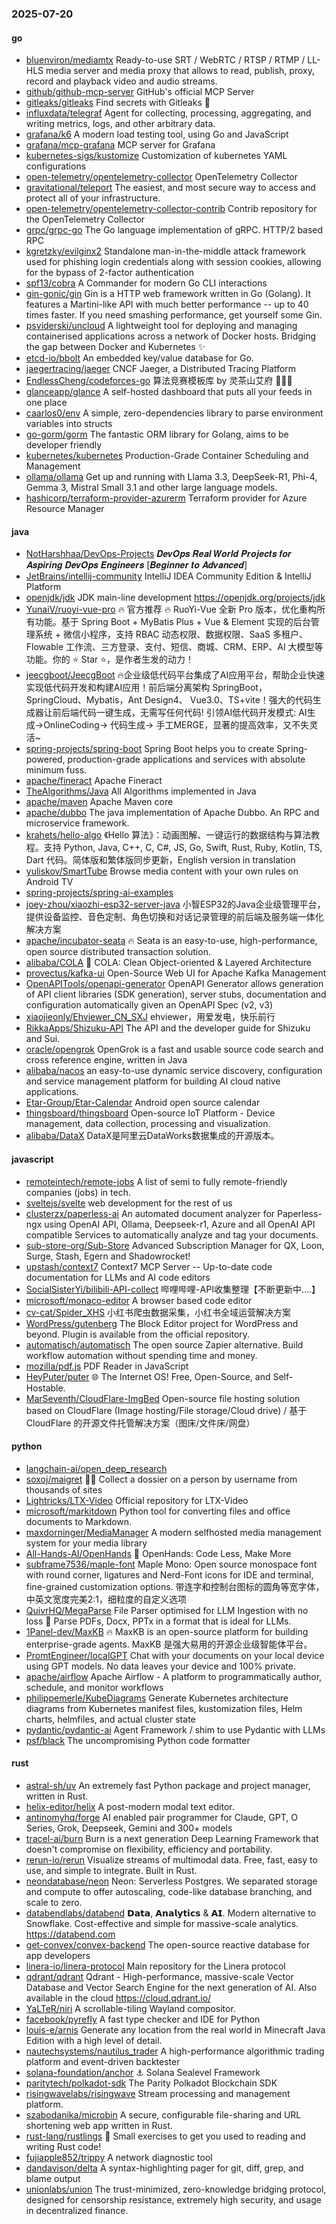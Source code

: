 ### 2025-07-20

#### go
* [bluenviron/mediamtx](https://github.com/bluenviron/mediamtx) Ready-to-use SRT / WebRTC / RTSP / RTMP / LL-HLS media server and media proxy that allows to read, publish, proxy, record and playback video and audio streams.
* [github/github-mcp-server](https://github.com/github/github-mcp-server) GitHub's official MCP Server
* [gitleaks/gitleaks](https://github.com/gitleaks/gitleaks) Find secrets with Gitleaks 🔑
* [influxdata/telegraf](https://github.com/influxdata/telegraf) Agent for collecting, processing, aggregating, and writing metrics, logs, and other arbitrary data.
* [grafana/k6](https://github.com/grafana/k6) A modern load testing tool, using Go and JavaScript
* [grafana/mcp-grafana](https://github.com/grafana/mcp-grafana) MCP server for Grafana
* [kubernetes-sigs/kustomize](https://github.com/kubernetes-sigs/kustomize) Customization of kubernetes YAML configurations
* [open-telemetry/opentelemetry-collector](https://github.com/open-telemetry/opentelemetry-collector) OpenTelemetry Collector
* [gravitational/teleport](https://github.com/gravitational/teleport) The easiest, and most secure way to access and protect all of your infrastructure.
* [open-telemetry/opentelemetry-collector-contrib](https://github.com/open-telemetry/opentelemetry-collector-contrib) Contrib repository for the OpenTelemetry Collector
* [grpc/grpc-go](https://github.com/grpc/grpc-go) The Go language implementation of gRPC. HTTP/2 based RPC
* [kgretzky/evilginx2](https://github.com/kgretzky/evilginx2) Standalone man-in-the-middle attack framework used for phishing login credentials along with session cookies, allowing for the bypass of 2-factor authentication
* [spf13/cobra](https://github.com/spf13/cobra) A Commander for modern Go CLI interactions
* [gin-gonic/gin](https://github.com/gin-gonic/gin) Gin is a HTTP web framework written in Go (Golang). It features a Martini-like API with much better performance -- up to 40 times faster. If you need smashing performance, get yourself some Gin.
* [psviderski/uncloud](https://github.com/psviderski/uncloud) A lightweight tool for deploying and managing containerised applications across a network of Docker hosts. Bridging the gap between Docker and Kubernetes ✨
* [etcd-io/bbolt](https://github.com/etcd-io/bbolt) An embedded key/value database for Go.
* [jaegertracing/jaeger](https://github.com/jaegertracing/jaeger) CNCF Jaeger, a Distributed Tracing Platform
* [EndlessCheng/codeforces-go](https://github.com/EndlessCheng/codeforces-go) 算法竞赛模板库 by 灵茶山艾府 💭💡🎈
* [glanceapp/glance](https://github.com/glanceapp/glance) A self-hosted dashboard that puts all your feeds in one place
* [caarlos0/env](https://github.com/caarlos0/env) A simple, zero-dependencies library to parse environment variables into structs
* [go-gorm/gorm](https://github.com/go-gorm/gorm) The fantastic ORM library for Golang, aims to be developer friendly
* [kubernetes/kubernetes](https://github.com/kubernetes/kubernetes) Production-Grade Container Scheduling and Management
* [ollama/ollama](https://github.com/ollama/ollama) Get up and running with Llama 3.3, DeepSeek-R1, Phi-4, Gemma 3, Mistral Small 3.1 and other large language models.
* [hashicorp/terraform-provider-azurerm](https://github.com/hashicorp/terraform-provider-azurerm) Terraform provider for Azure Resource Manager

#### java
* [NotHarshhaa/DevOps-Projects](https://github.com/NotHarshhaa/DevOps-Projects) 𝑫𝒆𝒗𝑶𝒑𝒔 𝑹𝒆𝒂𝒍 𝑾𝒐𝒓𝒍𝒅 𝑷𝒓𝒐𝒋𝒆𝒄𝒕𝒔 𝒇𝒐𝒓 𝑨𝒔𝒑𝒊𝒓𝒊𝒏𝒈 𝑫𝒆𝒗𝑶𝒑𝒔 𝑬𝒏𝒈𝒊𝒏𝒆𝒆𝒓𝒔 [𝑩𝒆𝒈𝒊𝒏𝒏𝒆𝒓 𝒕𝒐 𝑨𝒅𝒗𝒂𝒏𝒄𝒆𝒅]
* [JetBrains/intellij-community](https://github.com/JetBrains/intellij-community) IntelliJ IDEA Community Edition & IntelliJ Platform
* [openjdk/jdk](https://github.com/openjdk/jdk) JDK main-line development https://openjdk.org/projects/jdk
* [YunaiV/ruoyi-vue-pro](https://github.com/YunaiV/ruoyi-vue-pro) 🔥 官方推荐 🔥 RuoYi-Vue 全新 Pro 版本，优化重构所有功能。基于 Spring Boot + MyBatis Plus + Vue & Element 实现的后台管理系统 + 微信小程序，支持 RBAC 动态权限、数据权限、SaaS 多租户、Flowable 工作流、三方登录、支付、短信、商城、CRM、ERP、AI 大模型等功能。你的 ⭐️ Star ⭐️，是作者生发的动力！
* [jeecgboot/JeecgBoot](https://github.com/jeecgboot/JeecgBoot) 🔥企业级低代码平台集成了AI应用平台，帮助企业快速实现低代码开发和构建AI应用！前后端分离架构 SpringBoot，SpringCloud、Mybatis，Ant Design4、 Vue3.0、TS+vite！强大的代码生成器让前后端代码一键生成，无需写任何代码! 引领AI低代码开发模式: AI生成->OnlineCoding-> 代码生成-> 手工MERGE，显著的提高效率，又不失灵活~
* [spring-projects/spring-boot](https://github.com/spring-projects/spring-boot) Spring Boot helps you to create Spring-powered, production-grade applications and services with absolute minimum fuss.
* [apache/fineract](https://github.com/apache/fineract) Apache Fineract
* [TheAlgorithms/Java](https://github.com/TheAlgorithms/Java) All Algorithms implemented in Java
* [apache/maven](https://github.com/apache/maven) Apache Maven core
* [apache/dubbo](https://github.com/apache/dubbo) The java implementation of Apache Dubbo. An RPC and microservice framework.
* [krahets/hello-algo](https://github.com/krahets/hello-algo) 《Hello 算法》：动画图解、一键运行的数据结构与算法教程。支持 Python, Java, C++, C, C#, JS, Go, Swift, Rust, Ruby, Kotlin, TS, Dart 代码。简体版和繁体版同步更新，English version in translation
* [yuliskov/SmartTube](https://github.com/yuliskov/SmartTube) Browse media content with your own rules on Android TV
* [spring-projects/spring-ai-examples](https://github.com/spring-projects/spring-ai-examples)
* [joey-zhou/xiaozhi-esp32-server-java](https://github.com/joey-zhou/xiaozhi-esp32-server-java) 小智ESP32的Java企业级管理平台，提供设备监控、音色定制、角色切换和对话记录管理的前后端及服务端一体化解决方案
* [apache/incubator-seata](https://github.com/apache/incubator-seata) 🔥 Seata is an easy-to-use, high-performance, open source distributed transaction solution.
* [alibaba/COLA](https://github.com/alibaba/COLA) 🥤 COLA: Clean Object-oriented & Layered Architecture
* [provectus/kafka-ui](https://github.com/provectus/kafka-ui) Open-Source Web UI for Apache Kafka Management
* [OpenAPITools/openapi-generator](https://github.com/OpenAPITools/openapi-generator) OpenAPI Generator allows generation of API client libraries (SDK generation), server stubs, documentation and configuration automatically given an OpenAPI Spec (v2, v3)
* [xiaojieonly/Ehviewer_CN_SXJ](https://github.com/xiaojieonly/Ehviewer_CN_SXJ) ehviewer，用爱发电，快乐前行
* [RikkaApps/Shizuku-API](https://github.com/RikkaApps/Shizuku-API) The API and the developer guide for Shizuku and Sui.
* [oracle/opengrok](https://github.com/oracle/opengrok) OpenGrok is a fast and usable source code search and cross reference engine, written in Java
* [alibaba/nacos](https://github.com/alibaba/nacos) an easy-to-use dynamic service discovery, configuration and service management platform for building AI cloud native applications.
* [Etar-Group/Etar-Calendar](https://github.com/Etar-Group/Etar-Calendar) Android open source calendar
* [thingsboard/thingsboard](https://github.com/thingsboard/thingsboard) Open-source IoT Platform - Device management, data collection, processing and visualization.
* [alibaba/DataX](https://github.com/alibaba/DataX) DataX是阿里云DataWorks数据集成的开源版本。

#### javascript
* [remoteintech/remote-jobs](https://github.com/remoteintech/remote-jobs) A list of semi to fully remote-friendly companies (jobs) in tech.
* [sveltejs/svelte](https://github.com/sveltejs/svelte) web development for the rest of us
* [clusterzx/paperless-ai](https://github.com/clusterzx/paperless-ai) An automated document analyzer for Paperless-ngx using OpenAI API, Ollama, Deepseek-r1, Azure and all OpenAI API compatible Services to automatically analyze and tag your documents.
* [sub-store-org/Sub-Store](https://github.com/sub-store-org/Sub-Store) Advanced Subscription Manager for QX, Loon, Surge, Stash, Egern and Shadowrocket!
* [upstash/context7](https://github.com/upstash/context7) Context7 MCP Server -- Up-to-date code documentation for LLMs and AI code editors
* [SocialSisterYi/bilibili-API-collect](https://github.com/SocialSisterYi/bilibili-API-collect) 哔哩哔哩-API收集整理【不断更新中....】
* [microsoft/monaco-editor](https://github.com/microsoft/monaco-editor) A browser based code editor
* [cv-cat/Spider_XHS](https://github.com/cv-cat/Spider_XHS) 小红书爬虫数据采集，小红书全域运营解决方案
* [WordPress/gutenberg](https://github.com/WordPress/gutenberg) The Block Editor project for WordPress and beyond. Plugin is available from the official repository.
* [automatisch/automatisch](https://github.com/automatisch/automatisch) The open source Zapier alternative. Build workflow automation without spending time and money.
* [mozilla/pdf.js](https://github.com/mozilla/pdf.js) PDF Reader in JavaScript
* [HeyPuter/puter](https://github.com/HeyPuter/puter) 🌐 The Internet OS! Free, Open-Source, and Self-Hostable.
* [MarSeventh/CloudFlare-ImgBed](https://github.com/MarSeventh/CloudFlare-ImgBed) Open-source file hosting solution based on CloudFlare (Image hosting/File storage/Cloud drive) / 基于 CloudFlare 的开源文件托管解决方案（图床/文件床/网盘）

#### python
* [langchain-ai/open_deep_research](https://github.com/langchain-ai/open_deep_research)
* [soxoj/maigret](https://github.com/soxoj/maigret) 🕵️‍♂️ Collect a dossier on a person by username from thousands of sites
* [Lightricks/LTX-Video](https://github.com/Lightricks/LTX-Video) Official repository for LTX-Video
* [microsoft/markitdown](https://github.com/microsoft/markitdown) Python tool for converting files and office documents to Markdown.
* [maxdorninger/MediaManager](https://github.com/maxdorninger/MediaManager) A modern selfhosted media management system for your media library
* [All-Hands-AI/OpenHands](https://github.com/All-Hands-AI/OpenHands) 🙌 OpenHands: Code Less, Make More
* [subframe7536/maple-font](https://github.com/subframe7536/maple-font) Maple Mono: Open source monospace font with round corner, ligatures and Nerd-Font icons for IDE and terminal, fine-grained customization options. 带连字和控制台图标的圆角等宽字体，中英文宽度完美2:1，细粒度的自定义选项
* [QuivrHQ/MegaParse](https://github.com/QuivrHQ/MegaParse) File Parser optimised for LLM Ingestion with no loss 🧠 Parse PDFs, Docx, PPTx in a format that is ideal for LLMs.
* [1Panel-dev/MaxKB](https://github.com/1Panel-dev/MaxKB) 🔥 MaxKB is an open-source platform for building enterprise-grade agents. MaxKB 是强大易用的开源企业级智能体平台。
* [PromtEngineer/localGPT](https://github.com/PromtEngineer/localGPT) Chat with your documents on your local device using GPT models. No data leaves your device and 100% private.
* [apache/airflow](https://github.com/apache/airflow) Apache Airflow - A platform to programmatically author, schedule, and monitor workflows
* [philippemerle/KubeDiagrams](https://github.com/philippemerle/KubeDiagrams) Generate Kubernetes architecture diagrams from Kubernetes manifest files, kustomization files, Helm charts, helmfiles, and actual cluster state
* [pydantic/pydantic-ai](https://github.com/pydantic/pydantic-ai) Agent Framework / shim to use Pydantic with LLMs
* [psf/black](https://github.com/psf/black) The uncompromising Python code formatter

#### rust
* [astral-sh/uv](https://github.com/astral-sh/uv) An extremely fast Python package and project manager, written in Rust.
* [helix-editor/helix](https://github.com/helix-editor/helix) A post-modern modal text editor.
* [antinomyhq/forge](https://github.com/antinomyhq/forge) AI enabled pair programmer for Claude, GPT, O Series, Grok, Deepseek, Gemini and 300+ models
* [tracel-ai/burn](https://github.com/tracel-ai/burn) Burn is a next generation Deep Learning Framework that doesn't compromise on flexibility, efficiency and portability.
* [rerun-io/rerun](https://github.com/rerun-io/rerun) Visualize streams of multimodal data. Free, fast, easy to use, and simple to integrate. Built in Rust.
* [neondatabase/neon](https://github.com/neondatabase/neon) Neon: Serverless Postgres. We separated storage and compute to offer autoscaling, code-like database branching, and scale to zero.
* [databendlabs/databend](https://github.com/databendlabs/databend) 𝗗𝗮𝘁𝗮, 𝗔𝗻𝗮𝗹𝘆𝘁𝗶𝗰𝘀 & 𝗔𝗜. Modern alternative to Snowflake. Cost-effective and simple for massive-scale analytics. https://databend.com
* [get-convex/convex-backend](https://github.com/get-convex/convex-backend) The open-source reactive database for app developers
* [linera-io/linera-protocol](https://github.com/linera-io/linera-protocol) Main repository for the Linera protocol
* [qdrant/qdrant](https://github.com/qdrant/qdrant) Qdrant - High-performance, massive-scale Vector Database and Vector Search Engine for the next generation of AI. Also available in the cloud https://cloud.qdrant.io/
* [YaLTeR/niri](https://github.com/YaLTeR/niri) A scrollable-tiling Wayland compositor.
* [facebook/pyrefly](https://github.com/facebook/pyrefly) A fast type checker and IDE for Python
* [louis-e/arnis](https://github.com/louis-e/arnis) Generate any location from the real world in Minecraft Java Edition with a high level of detail.
* [nautechsystems/nautilus_trader](https://github.com/nautechsystems/nautilus_trader) A high-performance algorithmic trading platform and event-driven backtester
* [solana-foundation/anchor](https://github.com/solana-foundation/anchor) ⚓ Solana Sealevel Framework
* [paritytech/polkadot-sdk](https://github.com/paritytech/polkadot-sdk) The Parity Polkadot Blockchain SDK
* [risingwavelabs/risingwave](https://github.com/risingwavelabs/risingwave) Stream processing and management platform.
* [szabodanika/microbin](https://github.com/szabodanika/microbin) A secure, configurable file-sharing and URL shortening web app written in Rust.
* [rust-lang/rustlings](https://github.com/rust-lang/rustlings) 🦀 Small exercises to get you used to reading and writing Rust code!
* [fujiapple852/trippy](https://github.com/fujiapple852/trippy) A network diagnostic tool
* [dandavison/delta](https://github.com/dandavison/delta) A syntax-highlighting pager for git, diff, grep, and blame output
* [unionlabs/union](https://github.com/unionlabs/union) The trust-minimized, zero-knowledge bridging protocol, designed for censorship resistance, extremely high security, and usage in decentralized finance.
